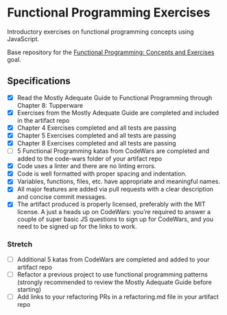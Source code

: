 # Functional Programming Exercises

Introductory exercises on functional programming concepts using JavaScript.

Base repository for the [Functional Programming: Concepts and Exercises](http://jsdev.learnersguild.org/goals/110) goal.

## Specifications

- [x] Read the Mostly Adequate Guide to Functional Programming through Chapter 8: Tupperware
 - [x] Exercises from the Mostly Adequate Guide are completed and included in the artifact repo
 - [x] Chapter 4 Exercises completed and all tests are passing
 - [x] Chapter 5 Exercises completed and all tests are passing
 - [x] Chapter 8 Exercises completed and all tests are passing
 - [ ] 5 Functional Programming katas from CodeWars are completed and added to the code-wars folder of your artifact repo
 - [x] Code uses a linter and there are no linting errors.
 - [x] Code is well formatted with proper spacing and indentation.
 - [x] Variables, functions, files, etc. have appropriate and meaningful names.
 - [x] All major features are added via pull requests with a clear description and concise commit messages.
 - [x] The artifact produced is properly licensed, preferably with the MIT license.
A just a heads up on CodeWars: you’re required to answer a couple of super basic JS questions to sign up for CodeWars, and you need to be signed up for the links to work.

### Stretch

 - [ ] Additional 5 katas from CodeWars are completed and added to your artifact repo
 - [ ] Refactor a previous project to use functional programming patterns (strongly recommended to review the Mostly Adequate Guide before starting)
 - [ ] Add links to your refactoring PRs in a refactoring.md file in your artifact repo